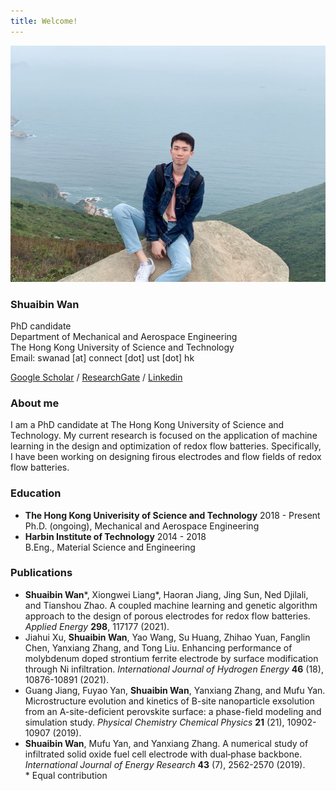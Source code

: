 ```yaml
---
title: Welcome!
---
```

![image](https://github.com/HarryBinary/HarryBinary.github.io/blob/main/hiking_longxia_bay.jpg?raw=True)<br/>
### Shuaibin Wan
PhD candidate<br/>
Department of Mechanical and Aerospace Engineering<br/>
The Hong Kong University of Science and Technology<br/>
Email: swanad [at] connect [dot] ust [dot] hk<br/>

[Google Scholar](https://scholar.google.com/citations?user=UxMIMugAAAAJ&hl=en) / [ResearchGate](https://www.researchgate.net/profile/Shuaibin-Wan) / [Linkedin](https://www.linkedin.com/in/shuaibin-wan-66505b170/)

### About me
I am a PhD candidate at The Hong Kong University of Science and Technology. My current research is focused on the application of machine learning in the design and optimization of redox flow batteries. Specifically, I have been working on designing firous electrodes and flow fields of redox flow batteries.

### Education
 - **The Hong Kong Univerisity of Science and Technology** 2018 - Present<br/>
   Ph.D. (ongoing), Mechanical and Aerospace Engineering   
 - **Harbin Institute of Technology**                      2014 - 2018<br/>
   B.Eng., Material Science and Engineering                

### Publications
 - **Shuaibin Wan**\*, Xiongwei Liang\*, Haoran Jiang, Jing Sun, Ned Djilali, and Tianshou Zhao. A coupled machine learning and genetic algorithm approach to the design of porous electrodes for redox flow batteries. *Applied Energy* **298**, 117177 (2021).  
 - Jiahui Xu, **Shuaibin Wan**, Yao Wang, Su Huang, Zhihao Yuan, Fanglin Chen, Yanxiang Zhang, and Tong Liu. Enhancing performance of molybdenum doped strontium ferrite electrode by surface modification through Ni infiltration. *International Journal of Hydrogen Energy* **46** (18), 10876-10891 (2021).    
 - Guang Jiang, Fuyao Yan, **Shuaibin Wan**, Yanxiang Zhang, and Mufu Yan. Microstructure evolution and kinetics of B-site nanoparticle exsolution from an A-site-deficient perovskite surface: a phase-field modeling and simulation study. *Physical Chemistry Chemical Physics* **21** (21), 10902-10907 (2019).   
  - **Shuaibin Wan**, Mufu Yan, and Yanxiang Zhang. A numerical study of infiltrated solid oxide fuel cell electrode with dual‐phase backbone. *International Journal of Energy Research* **43** (7), 2562-2570 (2019).  
\* Equal contribution